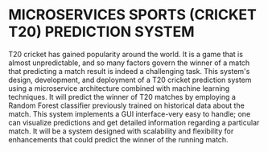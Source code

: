 <h1>MICROSERVICES SPORTS (CRICKET T20) PREDICTION SYSTEM</h1>

T20 cricket has gained popularity around the world. It is a game that is almost unpredictable, and so many factors govern the winner of a match that predicting a match result is indeed a challenging task. This system's design, development, and deployment of a T20 cricket prediction system using a microservice architecture combined with machine learning techniques. It will predict the winner of T20 matches by employing a Random Forest classifier previously trained on historical data about the match. This system implements a GUI interface-very easy to handle; one can visualize predictions and get detailed information regarding a particular match. It will be a system designed with scalability and flexibility for enhancements that could predict the winner of the running match.

